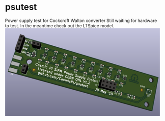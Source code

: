 # psutest
Power supply test for Cockcroft Walton converter
Still waiting for hardware to test. In the meantime check out the LTSpice model.
![Render of the board](https://github.com/CosmicPi/psutest/blob/master/psutestvis.png)

